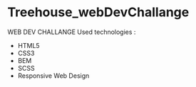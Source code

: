 # Treehouse_webDevChallange
WEB DEV CHALLANGE 
Used technologies : 
- HTML5
- CSS3
- BEM
- SCSS
- Responsive Web Design

